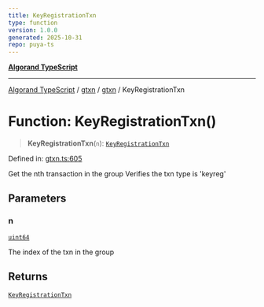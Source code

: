 ```yaml
---
title: KeyRegistrationTxn
type: function
version: 1.0.0
generated: 2025-10-31
repo: puya-ts
---
```

[**Algorand TypeScript**](../../../../README.md)

***

[Algorand TypeScript](../../../../modules.md) / [gtxn](../../../README.md) / [gtxn](../README.md) / KeyRegistrationTxn

# Function: KeyRegistrationTxn()

> **KeyRegistrationTxn**(`n`): [`KeyRegistrationTxn`](../interfaces/KeyRegistrationTxn.md)

Defined in: [gtxn.ts:605](https://github.com/algorandfoundation/puya-ts/blob/main/packages/algo-ts/src/gtxn.ts#L605)

Get the nth transaction in the group
Verifies the txn type is 'keyreg'

## Parameters

### n

[`uint64`](../../../../index/type-aliases/uint64.md)

The index of the txn in the group

## Returns

[`KeyRegistrationTxn`](../interfaces/KeyRegistrationTxn.md)

